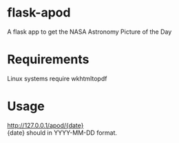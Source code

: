 # flask-apod
A flask app to get the NASA Astronomy Picture of the Day
# Requirements
Linux systems require wkhtmltopdf
# Usage
http://127.0.0.1/apod/{date} \
{date} should in YYYY-MM-DD format.
